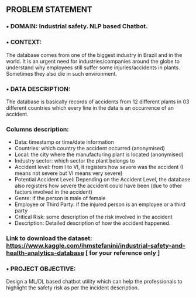 ## PROBLEM STATEMENT
### • DOMAIN: Industrial safety. NLP based Chatbot.
### • CONTEXT:
The database comes from one of the biggest industry in Brazil and in the world. It is an urgent need for industries/companies around the globe to understand why employees still suffer some injuries/accidents in plants. Sometimes they also die in such environment.
### • DATA DESCRIPTION:
The database is basically records of accidents from 12 different plants in 03 different countries which every line in the data is an occurrence of an accident.
### Columns description:
- Data: timestamp or time/date information
- Countries: which country the accident occurred (anonymised)
- Local: the city where the manufacturing plant is located (anonymised)
- Industry sector: which sector the plant belongs to
- Accident level: from I to VI, it registers how severe was the accident (I means not severe but VI means very severe)
- Potential Accident Level: Depending on the Accident Level, the database also registers how severe the accident could have been (due to other factors
involved in the accident)
- Genre: if the person is male of female
- Employee or Third Party: if the injured person is an employee or a third party
- Critical Risk: some description of the risk involved in the accident
- Description: Detailed description of how the accident happened.
### Link to download the dataset: https://www.kaggle.com/ihmstefanini/industrial-safety-and-health-analytics-database [ for your reference only ]
### • PROJECT OBJECTIVE:
Design a ML/DL based chatbot utility which can help the professionals to highlight the safety risk as per the incident description.
